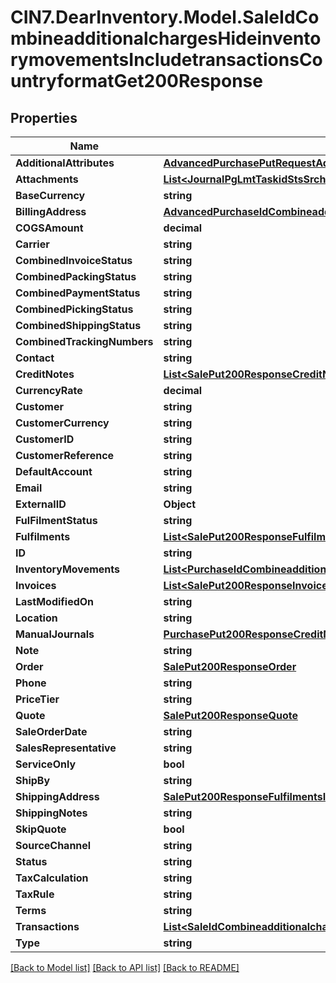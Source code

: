# CIN7.DearInventory.Model.SaleIdCombineadditionalchargesHideinventorymovementsIncludetransactionsCountryformatGet200Response

## Properties

| Name                        | Type                                                                                                                                                                                                                                                          | Description | Notes      |
| --------------------------- | ------------------------------------------------------------------------------------------------------------------------------------------------------------------------------------------------------------------------------------------------------------- | ----------- | ---------- |
| **AdditionalAttributes**    | [**AdvancedPurchasePutRequestAdditionalAttributes**](AdvancedPurchasePutRequestAdditionalAttributes.md)                                                                                                                                                       |             | [optional] |
| **Attachments**             | [**List&lt;JournalPgLmtTaskidStsSrchGet200ResponseJournalsInnerAttachmentsInner&gt;**](JournalPgLmtTaskidStsSrchGet200ResponseJournalsInnerAttachmentsInner.md)                                                                                               |             | [optional] |
| **BaseCurrency**            | **string**                                                                                                                                                                                                                                                    |             | [optional] |
| **BillingAddress**          | [**AdvancedPurchaseIdCombineadditionalchargesGet200ResponseBillingAddress**](AdvancedPurchaseIdCombineadditionalchargesGet200ResponseBillingAddress.md)                                                                                                       |             | [optional] |
| **COGSAmount**              | **decimal**                                                                                                                                                                                                                                                   |             | [optional] |
| **Carrier**                 | **string**                                                                                                                                                                                                                                                    |             | [optional] |
| **CombinedInvoiceStatus**   | **string**                                                                                                                                                                                                                                                    |             | [optional] |
| **CombinedPackingStatus**   | **string**                                                                                                                                                                                                                                                    |             | [optional] |
| **CombinedPaymentStatus**   | **string**                                                                                                                                                                                                                                                    |             | [optional] |
| **CombinedPickingStatus**   | **string**                                                                                                                                                                                                                                                    |             | [optional] |
| **CombinedShippingStatus**  | **string**                                                                                                                                                                                                                                                    |             | [optional] |
| **CombinedTrackingNumbers** | **string**                                                                                                                                                                                                                                                    |             | [optional] |
| **Contact**                 | **string**                                                                                                                                                                                                                                                    |             | [optional] |
| **CreditNotes**             | [**List&lt;SalePut200ResponseCreditNotesInner&gt;**](SalePut200ResponseCreditNotesInner.md)                                                                                                                                                                   |             | [optional] |
| **CurrencyRate**            | **decimal**                                                                                                                                                                                                                                                   |             | [optional] |
| **Customer**                | **string**                                                                                                                                                                                                                                                    |             | [optional] |
| **CustomerCurrency**        | **string**                                                                                                                                                                                                                                                    |             | [optional] |
| **CustomerID**              | **string**                                                                                                                                                                                                                                                    |             | [optional] |
| **CustomerReference**       | **string**                                                                                                                                                                                                                                                    |             | [optional] |
| **DefaultAccount**          | **string**                                                                                                                                                                                                                                                    |             | [optional] |
| **Email**                   | **string**                                                                                                                                                                                                                                                    |             | [optional] |
| **ExternalID**              | **Object**                                                                                                                                                                                                                                                    |             | [optional] |
| **FulFilmentStatus**        | **string**                                                                                                                                                                                                                                                    |             | [optional] |
| **Fulfilments**             | [**List&lt;SalePut200ResponseFulfilmentsInner&gt;**](SalePut200ResponseFulfilmentsInner.md)                                                                                                                                                                   |             | [optional] |
| **ID**                      | **string**                                                                                                                                                                                                                                                    |             | [optional] |
| **InventoryMovements**      | [**List&lt;PurchaseIdCombineadditionalchargesGet200ResponseInventoryMovementsInner&gt;**](PurchaseIdCombineadditionalchargesGet200ResponseInventoryMovementsInner.md)                                                                                         |             | [optional] |
| **Invoices**                | [**List&lt;SalePut200ResponseInvoicesInner&gt;**](SalePut200ResponseInvoicesInner.md)                                                                                                                                                                         |             | [optional] |
| **LastModifiedOn**          | **string**                                                                                                                                                                                                                                                    |             | [optional] |
| **Location**                | **string**                                                                                                                                                                                                                                                    |             | [optional] |
| **ManualJournals**          | [**PurchasePut200ResponseCreditNoteUnstock**](PurchasePut200ResponseCreditNoteUnstock.md)                                                                                                                                                                     |             | [optional] |
| **Note**                    | **string**                                                                                                                                                                                                                                                    |             | [optional] |
| **Order**                   | [**SalePut200ResponseOrder**](SalePut200ResponseOrder.md)                                                                                                                                                                                                     |             | [optional] |
| **Phone**                   | **string**                                                                                                                                                                                                                                                    |             | [optional] |
| **PriceTier**               | **string**                                                                                                                                                                                                                                                    |             | [optional] |
| **Quote**                   | [**SalePut200ResponseQuote**](SalePut200ResponseQuote.md)                                                                                                                                                                                                     |             | [optional] |
| **SaleOrderDate**           | **string**                                                                                                                                                                                                                                                    |             | [optional] |
| **SalesRepresentative**     | **string**                                                                                                                                                                                                                                                    |             | [optional] |
| **ServiceOnly**             | **bool**                                                                                                                                                                                                                                                      |             | [optional] |
| **ShipBy**                  | **string**                                                                                                                                                                                                                                                    |             | [optional] |
| **ShippingAddress**         | [**SalePut200ResponseFulfilmentsInnerShipShippingAddress**](SalePut200ResponseFulfilmentsInnerShipShippingAddress.md)                                                                                                                                         |             | [optional] |
| **ShippingNotes**           | **string**                                                                                                                                                                                                                                                    |             | [optional] |
| **SkipQuote**               | **bool**                                                                                                                                                                                                                                                      |             | [optional] |
| **SourceChannel**           | **string**                                                                                                                                                                                                                                                    |             | [optional] |
| **Status**                  | **string**                                                                                                                                                                                                                                                    |             | [optional] |
| **TaxCalculation**          | **string**                                                                                                                                                                                                                                                    |             | [optional] |
| **TaxRule**                 | **string**                                                                                                                                                                                                                                                    |             | [optional] |
| **Terms**                   | **string**                                                                                                                                                                                                                                                    |             | [optional] |
| **Transactions**            | [**List&lt;SaleIdCombineadditionalchargesHideinventorymovementsIncludetransactionsCountryformatGet200ResponseTransactionsInner&gt;**](SaleIdCombineadditionalchargesHideinventorymovementsIncludetransactionsCountryformatGet200ResponseTransactionsInner.md) |             | [optional] |
| **Type**                    | **string**                                                                                                                                                                                                                                                    |             | [optional] |

[[Back to Model list]](../README.md#documentation-for-models) [[Back to API list]](../README.md#documentation-for-api-endpoints) [[Back to README]](../README.md)
